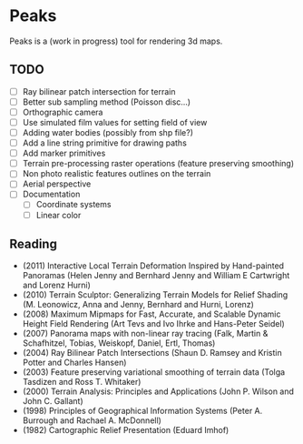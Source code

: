# Peaks

Peaks is a (work in progress) tool for rendering 3d maps.

## TODO

* [ ] Ray bilinear patch intersection for terrain
* [ ] Better sub sampling method (Poisson disc...)
* [ ] Orthographic camera
* [ ] Use simulated film values for setting field of view
* [ ] Adding water bodies (possibly from shp file?)
* [ ] Add a line string primitive for drawing paths
* [ ] Add marker primitives
* [ ] Terrain pre-processing raster operations (feature preserving smoothing)
* [ ] Non photo realistic features outlines on the terrain
* [ ] Aerial perspective
* [ ] Documentation
    * [ ] Coordinate systems
    * [ ] Linear color

## Reading

* (2011) Interactive Local Terrain Deformation Inspired by Hand-painted
  Panoramas (Helen Jenny and Bernhard Jenny and William E Cartwright and
  Lorenz Hurni)
* (2010) Terrain Sculptor: Generalizing Terrain Models for Relief Shading
  (M. Leonowicz, Anna and Jenny, Bernhard and Hurni, Lorenz)
* (2008) Maximum Mipmaps for Fast, Accurate, and Scalable Dynamic Height Field
  Rendering (Art Tevs and Ivo Ihrke and Hans-Peter Seidel)
* (2007) Panorama maps with non-linear ray tracing (Falk, Martin & Schafhitzel,
  Tobias, Weiskopf, Daniel, Ertl, Thomas)
* (2004) Ray Bilinear Patch Intersections (Shaun D. Ramsey and Kristin Potter
  and Charles Hansen)
* (2003) Feature preserving variational smoothing of terrain data (Tolga
  Tasdizen and Ross T. Whitaker)
* (2000) Terrain Analysis: Principles and Applications (John P. Wilson and
  John C. Gallant)
* (1998) Principles of Geographical Information Systems (Peter A. Burrough and
  Rachael A. McDonnell)
* (1982) Cartographic Relief Presentation (Eduard Imhof)

